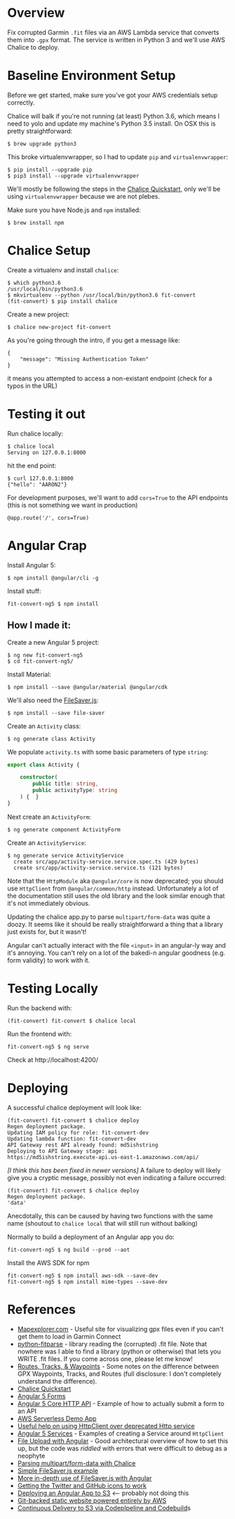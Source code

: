 # Overview

Fix corrupted Garmin `.fit` files via an AWS Lambda service that converts them into `.gpx` format. The service is written in Python 3 and we'll use AWS Chalice to deploy.

# Baseline Environment Setup

Before we get started, make sure you've got your AWS credentials setup correctly.

Chalice will balk if you're not running (at least) Python 3.6, which means I need to yolo and update my machine's Python 3.5 install. On OSX this is pretty straightforward:
```
$ brew upgrade python3
```

This broke virtualenvwrapper, so I had to update `pip` and `virtualenvwrapper`:
```
$ pip install --upgrade pip
$ pip3 install --upgrade virtualenvwrapper
```

We'll mostly be following the steps in the [Chalice Quickstart](http://chalice.readthedocs.io/en/latest/quickstart.html), only we'll be using `virtualenvwrapper` because we are not plebes. 

Make sure you have Node.js and `npm` installed:
```
$ brew install npm
```


# Chalice Setup

Create a virtualenv and install `chalice`:

```
$ which python3.6
/usr/local/bin/python3.6
$ mkvirtualenv --python /usr/local/bin/python3.6 fit-convert
(fit-convert) $ pip install chalice
```
Create a new project:
```
$ chalice new-project fit-convert
```

As you're going through the intro, if you get a message like:
```
{
    "message": "Missing Authentication Token"
}
```
it means you attempted to access a non-existant endpoint (check for a typos in the URL)


# Testing it out

Run chalice locally:
```
$ chalice local
Serving on 127.0.0.1:8000
```

hit the end point:
```
$ curl 127.0.0.1:8000
{"hello": "AARON2"}
```

For development purposes, we'll want to add `cors=True` to the API endpoints (this is not something we want in production)
```
@app.route('/', cors=True)
```

# Angular Crap

Install Angular 5:
```
$ npm install @angular/cli -g
```

Install stuff:
```
fit-convert-ng5 $ npm install
```


## How I made it:

Create a new Angular 5 project:
```
$ ng new fit-convert-ng5
$ cd fit-convert-ng5/
```

Install Material:
```
$ npm install --save @angular/material @angular/cdk
```

We'll also need the [FileSaver.js](https://github.com/eligrey/FileSaver.js/):
```
$ npm install --save file-saver
```

Create an `Activity` class:
```
$ ng generate class Activity

```
 
We populate `activity.ts` with some basic parameters of type `string`:
```typescript
export class Activity {

    constructor(
        public title: string,
        public activityType: string
    ) {  }
}
```

Next create an `ActivityForm`:
```
$ ng generate component ActivityForm
```

<Put stuff in ActivityForm>

Create an `ActivityService`:
```
$ ng generate service ActivityService
  create src/app/activity-service.service.spec.ts (429 bytes)
  create src/app/activity-service.service.ts (121 bytes)
```

Note that the `HttpModule` aka `@angular/core` is now deprecated; you should use `HttpClient` from `@angular/common/http` instead. Unfortunately a lot of the documentation still uses the old library and the look similar enough that it's not immediately obvious.

Updating the chalice app.py to parse `multipart/form-data` was quite a doozy. It seems like it should be really straightforward
a thing that a library just exists for, but it wasn't!

Angular can't actually interact with the file `<input>` in an angular-ly way and it's annoying. You can't rely on a lot of the bakedi-n angular 
goodness (e.g. form validity) to work with it.

# Testing Locally

Run the backend with:
```
(fit-convert) fit-convert $ chalice local
```

Run the frontend with:
```
fit-convert-ng5 $ ng serve
```

Check at http://localhost:4200/

# Deploying

A successful chalice deployment will look like:
```
(fit-convert) fit-convert $ chalice deploy
Regen deployment package.
Updating IAM policy for role: fit-convert-dev
Updating lambda function: fit-convert-dev
API Gateway rest API already found: md5ishstring
Deploying to API Gateway stage: api
https://md5ishstring.execute-api.us-east-1.amazonaws.com/api/
```

_[I think this has been fixed in newer versions]_ A failure to deploy will likely give you a cryptic message, possibly not even indicating a failure occurred:
```
(fit-convert) fit-convert $ chalice deploy
Regen deployment package.
'data'
```
Anecdotally, this can be caused by having two functions with the same name (shoutout to `chalice local` that will still run without balking)


Normally to build a deployment of an Angular app you do:
```
fit-convert-ng5 $ ng build --prod --aot
```

Install the AWS SDK for npm
```
fit-convert-ng5 $ npm install aws-sdk --save-dev
fit-convert-ng5 $ npm install mime-types --save-dev

```







# References

 * [Mapexplorer.com](http://maplorer.com/gpx-view/gpx_view.php) - Useful site for visualizing gpx files even if you can't get them to load in Garmin Connect
 * [python-fitparse](https://pypi.python.org/pypi/fitparse/1.0.0) - library reading the (corrupted) .fit file. Note that nowhere was I able to find a library (python or otherwise) that lets you WRITE .fit files. If you come across one, please let me know!
 * [Routes, Tracks, & Waypoints](http://www.globeriders.com/article_pages/article08_RTW/article08_rtw.shtml) - Some notes on the difference between GPX Waypoints, Tracks, and Routes (full disclosure: I don't completely understand the difference).
 * [Chalice Quickstart](http://chalice.readthedocs.io/en/latest/quickstart.html)
 * [Angular 5 Forms](https://angular.io/guide/forms)
 * [Angular 5 Core HTTP API](https://codecraft.tv/courses/angular/http/core-http-api/#_post_with_data) - Example of how to actually submit a form to an API
 * [AWS Serverless Demo App](https://github.com/awslabs/aws-serverless-workshops/tree/master/WebApplication)
 * [Useful help on using HttpClient over deprecated Http service](http://brianflove.com/2017/07/21/migrating-to-http-client/)
 * [Angular 5 Services](http://devarea.com/angular-5-services/) - Examples of creating a Service around `HttpClient`
 * [File Upload with Angular](https://www.codingforentrepreneurs.com/blog/file-upload-with-angular/) - Good architectural overview of how to set this up, but the code was _riddled_ with errors that were difficult to debug as a neophyte
 * [Parsing multipart/form-data with Chalice](https://stackoverflow.com/questions/45136349/parsing-raw-body-from-aws-chalice-multipart-form-data-http-request)
 * [Simple FileSaver.js example](https://shekhargulati.com/2017/07/16/implementing-file-save-functionality-with-angular-4/)
 * [More in-depth use of FileSaver.js with Angular](http://amilspage.com/angular4-file-download/)
 * [Getting the Twitter and GitHub icons to work](https://materialdesignicons.com/getting-started)
 * [Deploying an Angular App to S3](https://johnlouros.com/blog/uploading-a-angular-app-to-S3-with-npm) <-- probably not doing this
 * [Git-backed static website powered entirely by AWS](https://github.com/alestic/aws-git-backed-static-website)
 * [Continuous Delivery to S3 via CodepIpeline and Codebuild](https://stelligent.com/2017/09/05/continuous-delivery-to-s3-via-codepipeline-and-codebuild/)s